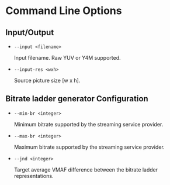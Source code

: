 # Command Line Options

## Input/Output

- `--input <filename>`

	Input filename. Raw YUV or Y4M supported.

- `--input-res <wxh>`

	Source picture size [w x h].

## Bitrate ladder generator Configuration

- `--min-br <integer>` 

	Minimum bitrate supported by the streaming service provider.

- `--max-br <integer>` 

	Maximum bitrate supported by the streaming service provider.

- `--jnd <integer>`
 
	Target average VMAF difference between the bitrate ladder representations.
